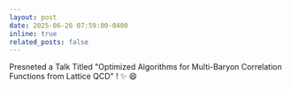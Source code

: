 ```yaml
---
layout: post
date: 2025-06-26 07:59:00-0400
inline: true
related_posts: false
---
```


Presneted a Talk Titled "Optimized Algorithms for Multi-Baryon Correlation Functions from Lattice QCD" ! :sparkles: :smile:

